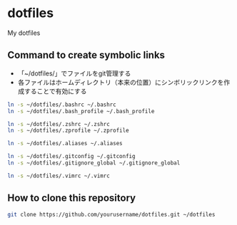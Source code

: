 # dotfiles
My dotfiles


## Command to create symbolic links
- 「~/dotfiles/」でファイルをgit管理する
- 各ファイルはホームディレクトリ（本来の位置）にシンボリックリンクを作成することで有効にする

```bash
ln -s ~/dotfiles/.bashrc ~/.bashrc
ln -s ~/dotfiles/.bash_profile ~/.bash_profile

ln -s ~/dotfiles/.zshrc ~/.zshrc
ln -s ~/dotfiles/.zprofile ~/.zprofile

ln -s ~/dotfiles/.aliases ~/.aliases

ln -s ~/dotfiles/.gitconfig ~/.gitconfig
ln -s ~/dotfiles/.gitignore_global ~/.gitignore_global

ln -s ~/dotfiles/.vimrc ~/.vimrc
```

## How to clone this repository 
```bash
git clone https://github.com/yourusername/dotfiles.git ~/dotfiles
```